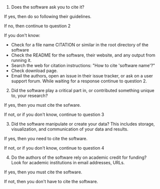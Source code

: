 1. Does the software ask you to cite it?
 
 If yes, then do so following their guidelines.
 
 If no, then continue to question 2
 
 If you don't know:
 * Check for a file name CITATION or similar in the root directory of the
software
 * Check the README for the software, their website, and any output from running
it.
 * Search the web for citation instructions: "How to cite 'software name'?"
 * Check download page.
 * Email the authors, open an issue in their issue tracker, or ask on a user
support forum. While waiting for a response continue to question 2.

2. Did the software play a critical part in, or contributed something unique to,
   your research?
 
 If yes, then you must cite the sofware.
 
 If not, or if you don't know, continue to question 3

3. Did the software manipulate or create your data? This includes storage,
   visualization, and communication of your data and results.
 
 If yes, then you need to cite the software.
 
 If not, or if you don't know, continue to question 4

4. Do the authors of the software rely on academic credit for funding? Look for
   academic institutions in email addresses, URLs.
 
 If yes, then you must cite the software.
 
 If not, then you don't have to cite the software.

